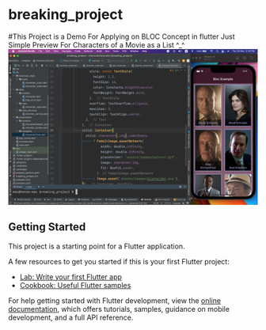 # breaking_project

#This Project is a Demo For Applying on BLOC Concept in flutter Just Simple Preview For Characters of a Movie as a List ^_^ 
![This is an image](https://github.com/HendMohammed90/Block_Example/blob/main/assets/images/Screen%20Shot%202022-11-24%20at%203.16.11%20PM.png)


## Getting Started

This project is a starting point for a Flutter application.

A few resources to get you started if this is your first Flutter project:

- [Lab: Write your first Flutter app](https://docs.flutter.dev/get-started/codelab)
- [Cookbook: Useful Flutter samples](https://docs.flutter.dev/cookbook)

For help getting started with Flutter development, view the
[online documentation](https://docs.flutter.dev/), which offers tutorials,
samples, guidance on mobile development, and a full API reference.
